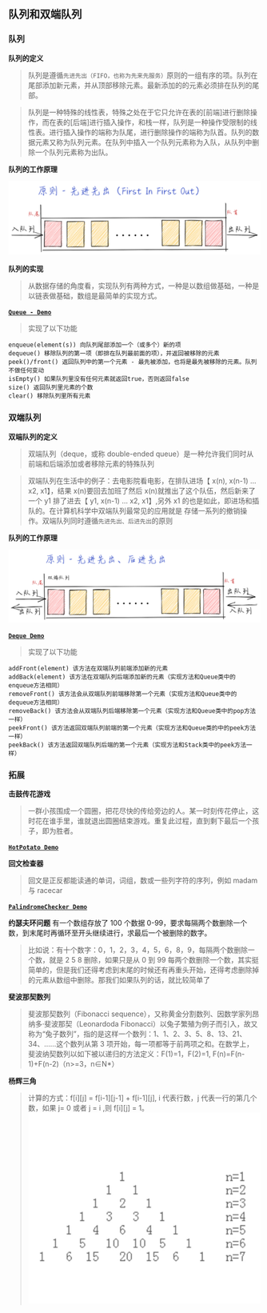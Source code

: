 ## 队列和双端队列

### 队列

**队列的定义**

> 队列是遵循`先进先出（FIFO，也称为先来先服务）`原则的一组有序的项。队列在尾部添加新元素，并从顶部移除元素。最新添加的的元素必须排在队列的尾部。

> 队列是一种特殊的线性表，特殊之处在于它只允许在表的[前端]进行删除操作，而在表的[后端]进行插入操作，和栈一样，队列是一种操作受限制的线性表。进行插入操作的端称为队尾，进行删除操作的端称为队首。队列的数据元素又称为队列元素。在队列中插入一个队列元素称为入队，从队列中删除一个队列元素称为出队。

**队列的工作原理**

![image](./assets/1.png)

**队列的实现**

> 从数据存储的角度看，实现队列有两种方式，一种是以数组做基础，一种是以链表做基础，数组是最简单的实现方式。

**[`Queue - Demo`](./queue.js)**

> 实现了以下功能

```
enqueue(element(s)) 向队列尾部添加一个（或多个）新的项
dequeue() 移除队列的第一项（即排在队列最前面的项），并返回被移除的元素
peek()/front() 返回队列中的第一个元素 - 最先被添加，也将是最先被移除的元素。队列不做任何变动
isEmpty() 如果队列里没有任何元素就返回true，否则返回false
size() 返回队列里元素的个数
clear() 移除队列里所有元素
```

### 双端队列

**双端队列的定义**

> 双端队列（deque，或称 double-ended queue）是一种允许我们同时从前端和后端添加或者移除元素的特殊队列

> 双端队列在生活中的例子：去电影院看电影，在排队进场【 x(n), x(n-1) ... x2, x1】，结果 x(n)要回去加班了然后 x(n)就推出了这个队伍，然后新来了一个 y1 排了进去【 y1, x(n-1) ... x2, x1】,另外 x1 的也是如此，即进场和插队的。在计算机科学中双端队列最常见的应用就是 存储一系列的撤销操作。双端队列同时遵循`先进先出、后进先出`的原则

**队列的工作原理**

![image](./assets/2.png)

**[`Deque Demo`](./deque.js)**

> 实现了以下功能

```
addFront(element) 该方法在双端队列前端添加新的元素
addBack(element) 该方法在双端队列后端添加新的元素（实现方法和Queue类中的enqueue方法相同）
removeFront() 该方法会从双端队列前端移除第一个元素（实现方法和Queue类中的dequeue方法相同）
removeBack() 该方法会从双端队列后端移除第一个元素（实现方法和Queue类中的pop方法一样）
peekFront() 该方法返回双端队列前端的第一个元素（实现方法和Queue类的中的peek方法一样）
peekBack() 该方法返回双端队列后端的第一个元素（实现方法和Stack类中的peek方法一样）
```

### 拓展

**击鼓传花游戏**

> 一群小孩围成一个圆圈，把花尽快的传给旁边的人。某一时刻传花停止，这时花在谁手里，谁就退出圆圈结束游戏。重复此过程，直到剩下最后一个孩子，即为胜者。

**[`HotPotato Demo`](./hot-potato.js)**

**回文检查器**

> 回文是正反都能读通的单词，词组，数或一些列字符的序列，例如 madam 与 racecar

**[`PalindromeChecker Demo`](./palindrome-checker.js)**

**约瑟夫环问题**
有一个数组存放了 100 个数据 0-99，要求每隔两个数删除一个数，到末尾时再循环至开头继续进行，求最后一个被删除的数字。

> 比如说：有十个数字：0，1，2，3，4，5，6，8，9，每隔两个数删除一个数，就是 2 5 8 删除，如果只是从 0 到 99 每两个数删除一个数，其实挺简单的，但是我们还得考虑到末尾的时候还有再重头开始，还得考虑删除掉的元素从数组中删除。那我们如果队列的话，就比较简单了

**斐波那契数列**

> 斐波那契数列（Fibonacci sequence），又称黄金分割数列、因数学家列昂纳多·斐波那契（Leonardoda Fibonacci）以兔子繁殖为例子而引入，故又称为“兔子数列”，指的是这样一个数列：1、1、2、3、5、8、13、21、34、……这个数列从第 3 项开始，每一项都等于前两项之和。在数学上，斐波纳契数列以如下被以递归的方法定义：F(1)=1，F(2)=1, F(n)=F(n-1)+F(n-2)（n>=3，n∈N\*）

**杨辉三角**

> 计算的方式：f[i][j] = f[i-1][j-1] + f[i-1][j], i 代表行数，j 代表一行的第几个数，如果 j= 0 或者 j = i ,则 f[i][j] = 1。
> ![image](./assets/3.png)
